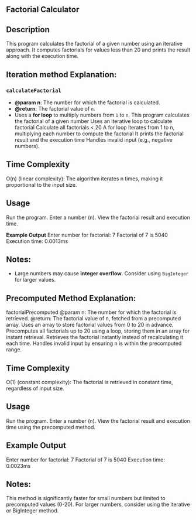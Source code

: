 ## Factorial Calculator
## Description
This program calculates the factorial of a given number using an iterative approach. It computes factorials for values less than 20 and prints the result along with the execution time.

## Iteration method Explanation:
### `calculateFactorial`
- **@param n**: The number for which the factorial is calculated.
- **@return**: The factorial value of `n`.
- Uses a **for loop** to multiply numbers from `1` to `n`.
  This program calculates the factorial of a given number
  Uses an iterative loop to calculate factorial
  Calculate all factorials < 20
  A for loop iterates from 1 to n, multiplying each number to compute the factorial
  It prints the factorial result and the execution time
 Handles invalid input (e.g., negative numbers).

## Time Complexity
O(n) (linear complexity): The algorithm iterates n times, making it proportional to the input size.

## Usage
Run the program.
Enter a number (n).
View the factorial result and execution time.

**Example Output**
Enter number for factorial: 7
Factorial of 7 is 5040
Execution time: 0.0013ms

## Notes:
- Large numbers may cause **integer overflow**. Consider using `BigInteger` for larger values.

## Precomputed Method Explanation:
factorialPrecomputed
@param n: The number for which the factorial is retrieved.
@return: The factorial value of n, fetched from a precomputed array.
Uses an array to store factorial values from 0 to 20 in advance.
Precomputes all factorials up to 20 using a loop, storing them in an array for instant retrieval.
Retrieves the factorial instantly instead of recalculating it each time.
Handles invalid input by ensuring n is within the precomputed range.

## Time Complexity
O(1) (constant complexity): The factorial is retrieved in constant time, regardless of input size.

## Usage
Run the program.
Enter a number (n).
View the factorial result and execution time using the precomputed method.

## Example Output
Enter number for factorial: 7
Factorial of 7 is 5040
Execution time: 0.0023ms

## Notes:
This method is significantly faster for small numbers but limited to precomputed values (0-20).
For larger numbers, consider using the iterative or BigInteger method.